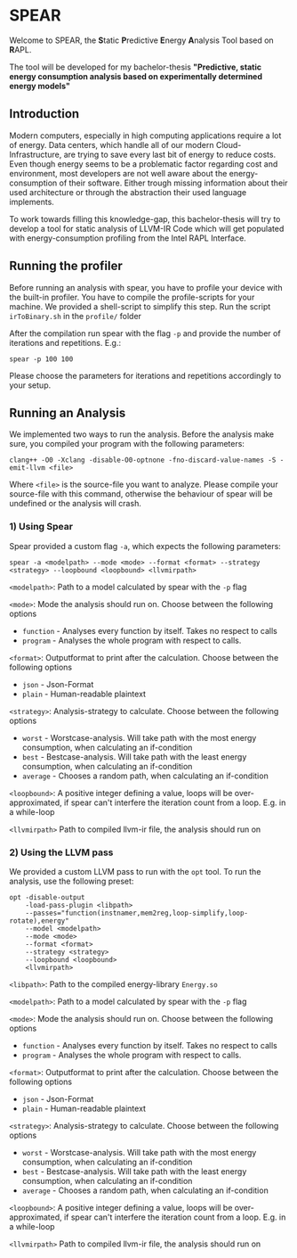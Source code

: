 # SPEAR

Welcome to SPEAR, the 
**S**tatic **P**redictive **E**nergy **A**nalysis Tool based on **R**APL.

The tool will be developed for my bachelor-thesis
**"Predictive, static energy consumption analysis based on experimentally determined energy models"**

## Introduction

Modern computers, especially in high computing applications require a lot of energy.
Data centers, which handle all of our modern Cloud-Infrastructure, are trying to save every last bit of energy to reduce costs.
Even though energy seems to be a problematic factor regarding cost and environment, most
developers are not well aware about the energy-consumption of their software. Either trough missing information about their
used architecture or through the abstraction their used language implements.

To work towards filling this knowledge-gap, this bachelor-thesis will try to develop a tool
for static analysis of LLVM-IR Code which will get populated with energy-consumption profiling
from the Intel RAPL Interface.

## Running the profiler

Before running an analysis with spear, you have to profile your device with the built-in profiler.
You have to compile the profile-scripts for your machine. We provided a shell-script to simplify this step.
Run the script `irToBinary.sh` in the `profile/` folder

After the compilation run spear with the flag `-p` and provide the number of iterations and repetitions.
E.g.:

```
spear -p 100 100
```

Please choose the parameters for iterations and repetitions accordingly to your setup.

## Running an Analysis

We implemented two ways to run the analysis. Before the analysis make sure, you compiled your program with the following
parameters:

```
clang++ -O0 -Xclang -disable-O0-optnone -fno-discard-value-names -S -emit-llvm <file>
```
Where `<file>` is the source-file you want to analyze.
Please compile your source-file with this command,
otherwise the behaviour of spear will be undefined or the analysis will crash.

### 1) Using Spear

Spear provided a custom flag `-a`, which expects the following parameters:

```
spear -a <modelpath> --mode <mode> --format <format> --strategy <strategy> --loopbound <loopbound> <llvmirpath>
```

`<modelpath>`: Path to a model calculated by spear with the `-p` flag

`<mode>`: Mode the analysis should run on. Choose between the following options
- `function` - Analyses every function by itself. Takes no respect to calls
- `program` - Analyses the whole program with respect to calls.

`<format>`: Outputformat to print after the calculation. Choose between the following options
- `json` - Json-Format
- `plain` - Human-readable plaintext

`<strategy>`: Analysis-strategy to calculate. Choose between the following options
- `worst` - Worstcase-analysis. Will take path with the most energy consumption, when calculating an if-condition
- `best` - Bestcase-analysis. Will take path with the least energy consumption, when calculating an if-condition
- `average` - Chooses a random path, when calculating an if-condition

`<loopbound>`: A positive integer defining a value, loops will be over-approximated, if spear can't interfere the iteration count from a loop. E.g. in a while-loop

`<llvmirpath>` Path to compiled llvm-ir file, the analysis should run on

### 2) Using the LLVM pass

We provided a custom LLVM pass to run with the `opt` tool. To run the analysis, use the following preset:

```
opt -disable-output 
    -load-pass-plugin <libpath>
    --passes="function(instnamer,mem2reg,loop-simplify,loop-rotate),energy"
    --model <modelpath>
    --mode <mode> 
    --format <format> 
    --strategy <strategy> 
    --loopbound <loopbound>
    <llvmirpath>
```

`<libpath>`: Path to the compiled energy-library `Energy.so`

`<modelpath>`: Path to a model calculated by spear with the `-p` flag

`<mode>`: Mode the analysis should run on. Choose between the following options
- `function` - Analyses every function by itself. Takes no respect to calls
- `program` - Analyses the whole program with respect to calls.

`<format>`: Outputformat to print after the calculation. Choose between the following options
- `json` - Json-Format
- `plain` - Human-readable plaintext

`<strategy>`: Analysis-strategy to calculate. Choose between the following options
- `worst` - Worstcase-analysis. Will take path with the most energy consumption, when calculating an if-condition
- `best` - Bestcase-analysis. Will take path with the least energy consumption, when calculating an if-condition
- `average` - Chooses a random path, when calculating an if-condition

`<loopbound>`: A positive integer defining a value, loops will be over-approximated, if spear can't interfere the iteration count from a loop. E.g. in a while-loop

`<llvmirpath>` Path to compiled llvm-ir file, the analysis should run on